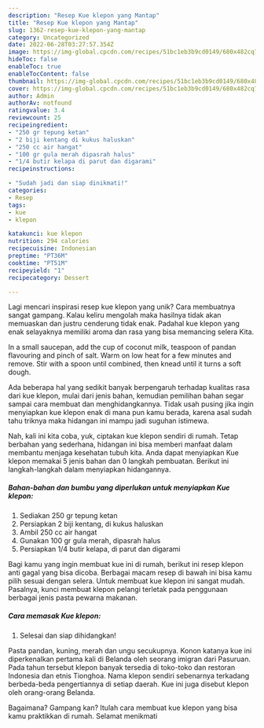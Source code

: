 ```yaml
---
description: "Resep Kue klepon yang Mantap"
title: "Resep Kue klepon yang Mantap"
slug: 1362-resep-kue-klepon-yang-mantap
category: Uncategorized
date: 2022-06-28T03:27:57.354Z
image: https://img-global.cpcdn.com/recipes/51bc1eb3b9cd0149/680x482cq70/kue-klepon-foto-resep-utama.jpg
hideToc: false
enableToc: true
enableTocContent: false
thumbnail: https://img-global.cpcdn.com/recipes/51bc1eb3b9cd0149/680x482cq70/kue-klepon-foto-resep-utama.jpg
cover: https://img-global.cpcdn.com/recipes/51bc1eb3b9cd0149/680x482cq70/kue-klepon-foto-resep-utama.jpg
author: Admin
authorAv: notfound
ratingvalue: 3.4
reviewcount: 25
recipeingredient:
- "250 gr tepung ketan"
- "2 biji kentang di kukus haluskan"
- "250 cc air hangat"
- "100 gr gula merah dipasrah halus"
- "1/4 butir kelapa di parut dan digarami"
recipeinstructions:

- "Sudah jadi dan siap dinikmati!"
categories:
- Resep
tags:
- kue
- klepon

katakunci: kue klepon 
nutrition: 294 calories
recipecuisine: Indonesian
preptime: "PT36M"
cooktime: "PT51M"
recipeyield: "1"
recipecategory: Dessert

---
```





Lagi mencari inspirasi resep kue klepon yang unik? Cara membuatnya sangat gampang. Kalau keliru mengolah maka hasilnya tidak akan memuaskan dan justru cenderung tidak enak. Padahal kue klepon yang enak selayaknya memiliki aroma dan rasa yang bisa memancing selera Kita.





In a small saucepan, add the cup of coconut milk, teaspoon of pandan flavouring and pinch of salt. Warm on low heat for a few minutes and remove. Stir with a spoon until combined, then knead until it turns a soft dough.

Ada beberapa hal yang sedikit banyak berpengaruh terhadap kualitas rasa dari kue klepon, mulai dari jenis bahan, kemudian pemilihan bahan segar sampai cara membuat dan menghidangkannya. Tidak usah pusing jika ingin menyiapkan kue klepon enak di mana pun kamu berada, karena asal sudah tahu triknya maka hidangan ini mampu jadi suguhan istimewa.






Nah, kali ini kita coba, yuk, ciptakan kue klepon sendiri di rumah. Tetap berbahan yang sederhana, hidangan ini bisa memberi manfaat dalam membantu menjaga kesehatan tubuh kita. Anda dapat menyiapkan Kue klepon memakai 5 jenis bahan dan 0 langkah pembuatan. Berikut ini langkah-langkah dalam menyiapkan hidangannya.

<!--inarticleads1-->

##### Bahan-bahan dan bumbu yang diperlukan untuk menyiapkan Kue klepon:

1. Sediakan 250 gr tepung ketan
1. Persiapkan 2 biji kentang, di kukus haluskan
1. Ambil 250 cc air hangat
1. Gunakan 100 gr gula merah, dipasrah halus
1. Persiapkan 1/4 butir kelapa, di parut dan digarami


Bagi kamu yang ingin membuat kue ini di rumah, berikut ini resep klepon anti gagal yang bisa dicoba. Berbagai macam resep di bawah ini bisa kamu pilih sesuai dengan selera. Untuk membuat kue klepon ini sangat mudah. Pasalnya, kunci membuat klepon pelangi terletak pada penggunaan berbagai jenis pasta pewarna makanan. 

<!--inarticleads2-->

##### Cara memasak Kue klepon:


1. Selesai dan siap dihidangkan!

Pasta pandan, kuning, merah dan ungu secukupnya. Konon katanya kue ini diperkenalkan pertama kali di Belanda oleh seorang imigran dari Pasuruan. Pada tahun tersebut klepon banyak tersedia di toko-toko dan restoran Indonesia dan etnis Tionghoa. Nama klepon sendiri sebenarnya terkadang berbeda-beda pengertiannya di setiap daerah. Kue ini juga disebut klepon oleh orang-orang Belanda. 

Bagaimana? Gampang kan? Itulah cara membuat kue klepon yang bisa kamu praktikkan di rumah. Selamat menikmati
